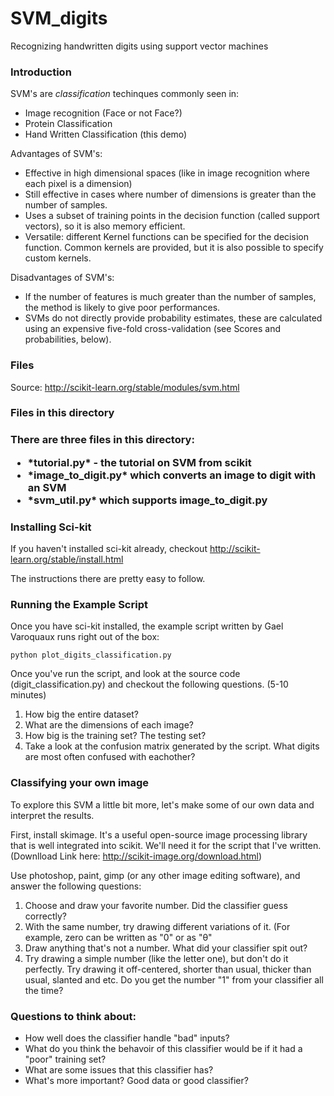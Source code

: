 SVM_digits
==========

Recognizing handwritten digits using support vector machines

<h3> Introduction </h3>


SVM's are *classification* techinques commonly seen in:
<ul>
    <li> Image recognition (Face or not Face?) </li>
    <li> Protein Classification </li>
    <li> Hand Written Classification (this demo) </li>

</ul>

Advantages of SVM's:
<ul>
    <li> Effective in high dimensional spaces (like in image recognition where each pixel is a dimension) </li>
    <li> Still effective in cases where number of dimensions is greater than the number of samples. </li>
    <li> Uses a subset of training points in the decision function (called support vectors), so it is also memory efficient. </li>
    <li> Versatile: different Kernel functions can be specified for the decision function. Common kernels are provided, but it is also possible to specify custom kernels. </li>
</ul>


Disadvantages of SVM's:
<ul>
    <li> If the number of features is much greater than the number of samples, the method is likely to give poor 
performances. </li>
    <li> SVMs do not directly provide probability estimates, these are calculated using an expensive five-fold cross-validation (see Scores and probabilities, below). </li>
</ul>
<h3> Files </h3>


Source: http://scikit-learn.org/stable/modules/svm.html

<h3> Files in this directory <h3>

There are three files in this directory:
<ul>
    <li> *tutorial.py* - the tutorial on SVM from scikit</li>
    <li> *image_to_digit.py* which converts an image to digit with an SVM </li>
    <li> *svm_util.py* which supports image_to_digit.py</li>
</ul>


<h3> Installing Sci-kit </h3>

If you haven't installed sci-kit already, checkout http://scikit-learn.org/stable/install.html

The instructions there are pretty easy to follow. 

<h3> Running the Example Script </h3>

Once you have sci-kit installed, the example script written by Gael Varoquaux runs right out of the box:

```
python plot_digits_classification.py
```

Once you've run the script, and look at the source code (digit_classification.py) and checkout the following questions. (5-10 minutes)
<ol>
    <li> How big the entire dataset? </li>
    <li> What are the dimensions of each image? </li>
    <li> How big is the training set? The testing set? </li>
    <li> Take a look at the confusion matrix generated by the script. What digits are most often confused with eachother?
</ol>


<h3> Classifying your own image </h3>

To explore this SVM a little bit more, let's make some of our own data and interpret the results. 

First, install skimage. It's a useful open-source image processing library that is well integrated into scikit. We'll need it for the script that I've written. (Downlload Link here: http://scikit-image.org/download.html)

Use photoshop, paint, gimp (or any other image editing software), and answer the following questions:
<ol>
    <li> Choose and draw your favorite number. Did the classifier guess correctly? </li>
    <li> With the same number, try drawing different variations of it. (For example, zero can be written as "0" or as "θ" </li>
    <li> Draw anything that's not a number. What did your classifier spit out? </li>
    <li> Try drawing a simple number (like the letter one), but don't do it perfectly. Try drawing it off-centered, shorter than usual, thicker than usual, slanted and etc. Do you get the number "1" from your classifier all the time?</li>
</ol>


<h3> Questions to think about: </h3>

<ul>
    <li> How well does the classifier handle "bad" inputs? </li>
    <li> What do you think the behavoir of this classifier would be if it had a "poor" training set? </li>
    <li> What are some issues that this classifier has? </li>
    <li> What's more important? Good data or good classifier? </li>
</ul>














